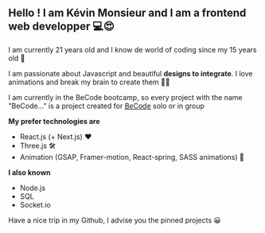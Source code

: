 ## Hello ! I am Kévin Monsieur and I am a frontend web developper 💻😍

I am currently 21 years old and I know de world of coding since my 15 years old 🎉

I am passionate about Javascript and beautiful **designs to integrate**. I love animations and break my brain to create them 🧠🤯

I am currently in the BeCode bootcamp, so every project with the name "BeCode..." is a project created for [BeCode](https://becode.org/ "BeCode") solo or in group

**My prefer technologies are**
- React.js (+ Next.js) ❤️
- Three.js 🛠
- Animation (GSAP, Framer-motion, React-spring, SASS animations) 🌈

**I also known**
- Node.js
- SQL
- Socket.io 

Have a nice trip in my Github, I advise you the pinned projects 😀
